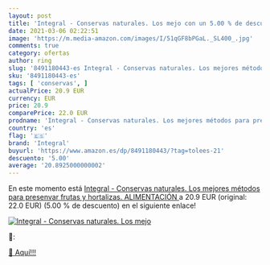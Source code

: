 ```yaml
---
layout: post
title: 'Integral - Conservas naturales. Los mejo con un 5.00 % de descuento'
date: 2021-03-06 02:22:51
image: 'https://m.media-amazon.com/images/I/51qGF8bPGaL._SL400_.jpg'
comments: true
category: ofertas
author: ring
slug: '8491180443-es Integral - Conservas naturales. Los mejores métodos para...'
sku: '8491180443-es'
tags: [ 'conservas', ]
actualPrice: 20.9 EUR
currency: EUR
price: 20.9
comparePrice: 22.0 EUR
prodname: 'Integral - Conservas naturales. Los mejores métodos para presenvar frutas y hortalizas.  ALIMENTACIÓN '
country: 'es'
flag: '🇪🇸'
brand: 'Integral'
buyurl: 'https://www.amazon.es/dp/8491180443/?tag=tolees-21'
descuento: '5.00'
average: '20.8925000000002'
---
```


En este momento está [Integral - Conservas naturales. Los mejores métodos para presenvar frutas y hortalizas.  ALIMENTACIÓN ](https://www.amazon.es/dp/8491180443/?tag=tolees-21) a 20.9 EUR (original: 22.0 EUR) (5.00 %  de descuento) en el siguiente enlace!

[![Integral - Conservas naturales. Los mejo](https://m.media-amazon.com/images/I/51qGF8bPGaL._SL400_.jpg)](https://www.amazon.es/dp/8491180443/?tag=tolees-21)

🔎:


[🛒 Aquí!!!](https://www.amazon.es/dp/8491180443/?tag=tolees-21)
